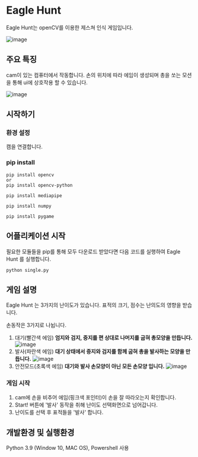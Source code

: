 # Eagle Hunt
Eagle Hunt는 openCV를 이용한 제스쳐 인식 게임입니다.

![image](https://user-images.githubusercontent.com/39877181/146775454-d28bf92c-fd04-4bed-9011-f7e42868f761.png)

## 주요 특징

cam이 있는 컴퓨터에서 작동합니다. 손의 위치에 따라 에임이 생성되며 총을 쏘는 모션을 통해 ui에 상호작용 할 수 있습니다.

![image](https://user-images.githubusercontent.com/39877181/146775407-26caadb7-a3b7-4784-8a6d-17d5960f2be4.png)

## 시작하기

### 환경 설정

캠을 연결합니다.

### pip install

```
pip install opencv
or
pip install opencv-python
```

```
pip install mediapipe
```

```
pip install numpy
```

```
pip install pygame
```

## 어플리케이션 시작

필요한 모듈들을 pip를 통해 모두 다운로드 받았다면 다음 코드를 실행하여 Eagle Hunt 를 실행합니다.

```
python single.py
```


## 게임 설명

Eagle Hunt 는 3가지의 난이도가 있습니다. 표적의 크기, 점수는 난의도의 영향을 받습니다.

손동작은 3가지로 나뉩니다.
1. 대기(빨간색 에임) __엄지와 검지, 중지를 편 상대로 나머지를 굽혀 총모양을 만듭니다.__
![image](https://user-images.githubusercontent.com/39877181/146775522-e32a39fa-5947-4557-abcd-716ae9865fc3.png)
2. 발사(파란색 에임) __대기 상태에서 중지와 검지를 함께 굽혀 총을 발사하는 모양을 만듭니다.__
![image](https://user-images.githubusercontent.com/39877181/146775551-d3e14da1-51dd-4f2c-9210-8fecdc28889d.png)
3. 안전모드(초록색 에임) __대기와 발사 손모양이 아닌 모든 손모양 입니다.__
![image](https://user-images.githubusercontent.com/39877181/146775594-ab33b9a4-0be1-40fb-8546-68029233d717.png)

### 게임 시작

1. cam에 손을 비추어 에임(핑크색 포인터)이 손을 잘 따라오는지 확인합니다.
2. Start! 버튼에 '발사' 동작을 취해 난이도 선택화면으로 넘어갑니다.
3. 난이도를 선택 후 표적들을 '발사' 합니다.

## 개발환경 및 실행환경

Python 3.9 (Window 10, MAC OS), Powershell 사용
